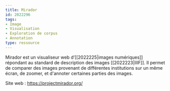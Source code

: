 ```yaml
---
title: Mirador
id: 2022296
tags:
- Image
- Visualisation
- Exploration de corpus
- Annotation
type: ressource
---
```


Mirador est un visualiseur web d’[[2022225|images numériques]] répondant au standard de description des images [[2022223|IIIF]]. Il permet de comparer des images provenant de différentes institutions sur un même écran, de zoomer, et d'annoter certaines parties des images.

Site web : <https://projectmirador.org/>

